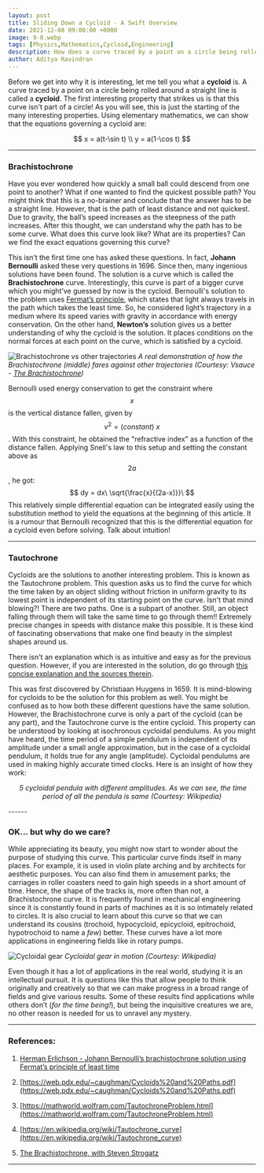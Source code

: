 ```yaml
---
layout: post
title: Sliding Down a Cycloid - A Swift Overview
date: 2021-12-08 09:00:00 +0000
image: 9-0.webp
tags: [Physics,Mathematics,Cycloid,Engineering]
description: How does a curve traced by a point on a circle being rolled along a straight line tumble its way into several elegant and straightforward problems? Read further to dive into the history and applications of this peculiar curve.
author: Aditya Ravindran
---
```


Before we get into why it is interesting, let me tell you what a **cycloid** is. A curve traced by a point on a circle being rolled around a straight line is called a **cycloid**. The first interesting property that strikes us is that this curve isn't part of a circle! As you will see, this is just the starting of the many interesting properties. Using elementary mathematics, we can show that the equations governing a cycloid are:

$$
x = a(t-\sin t) \\
y = a(1-\cos t)
$$

------

### Brachistochrone

Have you ever wondered how quickly a small ball could descend from one point to another? What if one wanted to find the quickest possible path? You might think that this is a no-brainer and conclude that the answer has to be a straight line. However, that is the path of least distance and not quickest. Due to gravity, the ball’s speed increases as the steepness of the path increases. After this thought, we can understand why the path has to be some curve. What does this curve look like? What are its properties? Can we find the exact equations governing this curve?

This isn’t the first time one has asked these questions. In fact, **Johann Bernoulli** asked these very questions in 1696. Since then, many ingenious solutions have been found. The solution is a curve which is called the **Brachistochrone** curve. Interestingly, this curve is part of a bigger curve which you might’ve guessed by now is the cycloid. Bernoulli's solution to the problem uses [Fermat’s principle](https://en.wikipedia.org/wiki/Fermat%27s_principle), which states that light always travels in the path which takes the least time. So, he considered light’s trajectory in a medium where its speed varies with gravity in accordance with energy conservation. On the other hand, **Newton’s** solution  gives us a better understanding of why the cycloid is the solution. It places conditions on the normal forces at each point on the curve, which is satisfied by a cycloid.

![Brachistochrone vs other trajectories]({{site.baseurl}}/img/9-1.webp) _A real demonstration of how the Brachistochrone (middle) fares against other trajectories (Courtesy: Vsauce - [The Brachistochrone](https://www.youtube.com/watch?v=skvnj67YGmw))_

Bernoulli used energy conservation to get the constraint where $$x$$ is the vertical distance fallen, given by $$v^2 = (constant)\ x$$. With this constraint, he obtained the "refractive index" as a function of the distance fallen. Applying Snell's law to this setup and setting the constant above as $$2a$$, he got:
$$
dy = dx\ \sqrt{\frac{x}{(2a-x)}}\
$$
This relatively simple differential equation can be integrated easily using the substitution method to yield the equations at the beginning of this article. It is a rumour that Bernoulli recognized that this is the differential equation for a cycloid even before solving. Talk about intuition!

------

### Tautochrone

Cycloids are the solutions to another interesting problem. This is known as the Tautochrone problem. This question asks us to find the curve for which the time taken by an object sliding without friction in uniform gravity to its lowest point is independent of its starting point on the curve. Isn't that mind blowing?! There are two paths. One is a subpart of another. Still, an object falling through them will take the same time to go through them!! Extremely precise changes in speeds with distance make this possible. It is these kind of fascinating observations that make one find beauty in the simplest shapes around us.

There isn't an explanation which is as intuitive and easy as for the previous question. However, if you are interested in the solution, do go through [this concise explanation and the sources therein](https://mathworld.wolfram.com/TautochroneProblem.html).

This was first discovered by Christiaan Huygens in 1659. It is mind-blowing for cycloids to be the solution for this problem as well.  You might be confused as to how both these different questions have the same solution. However, the Brachistochrone curve is only a part of the cycloid (can be any part), and the Tautochrone curve is the entire cycloid. This property can be understood by looking at isochronous cycloidal pendulums. As you might have heard, the time period of a simple pendulum is independent of its amplitude under a small angle approximation, but in the case of a cycloidal pendulum, it holds true for any angle (amplitude). Cycloidal pendulums are used in making highly accurate timed clocks. Here is an insight of how they work:

<p align="center">
    <img src="{{site.baseurl}}/img/9-2.webp" alt>
    <em>5 cycloidal pendula with different amplitudes. As we can see, the time period of all the pendula is same (Courtesy: Wikipedia)</em>
</p>
------

### OK... but why do we care?

While appreciating its beauty, you might now start to wonder about the purpose of studying this curve. This particular curve finds itself in many places. For example, it is used in violin plate arching and by architects for aesthetic purposes. You can also find them in amusement parks; the carriages in roller coasters need to gain high speeds in a short amount of time. Hence, the shape of the tracks is, more often than not, a Brachistochrone curve. It is frequently found in mechanical engineering since it is constantly found in parts of machines as it is so intimately related to circles. It is also crucial to learn about this curve so that we can understand its cousins (trochoid, hypocycloid, epicycloid, epitrochoid, hypotrochoid to name a *few*) better. These curves have a lot more applications in engineering fields like in rotary pumps. 

![Cycloidal gear]({{site.baseurl}}/img/9-3.webp) _Cycloidal gear in motion (Courtesy: Wikipedia)_

Even though it has a lot of applications in the real world, studying it is an intellectual pursuit. It is questions like this that allow people to think originally and creatively so that we can make progress in a broad range of fields and give various results. Some of these results find applications while others don’t (*for the time being!*), but being the inquisitive creatures we are, no other reason is needed for us to unravel any mystery.

------

### References:

1. [Herman Erlichson - Johann Bernoulli’s brachistochrone solution using Fermat’s principle of least time](https://mecheng.iisc.ac.in/suresh/me256/GalileoBP.pdf)

2. [https://web.pdx.edu/~caughman/Cycloids%20and%20Paths.pdf](https://web.pdx.edu/~caughman/Cycloids%20and%20Paths.pdf)

3. [https://mathworld.wolfram.com/TautochroneProblem.html](https://mathworld.wolfram.com/TautochroneProblem.html)

4. [https://en.wikipedia.org/wiki/Tautochrone_curve](https://en.wikipedia.org/wiki/Tautochrone_curve)

5. [The Brachistochrone, with Steven Strogatz](https://www.youtube.com/watch?v=Cld0p3a43fU)

<hr>

